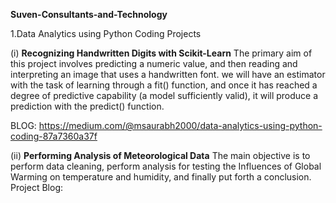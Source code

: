 **Suven-Consultants-and-Technology**

1.Data Analytics using Python Coding Projects

(i) **Recognizing Handwritten Digits with Scikit-Learn**
The primary aim of this project involves predicting a numeric value, and then reading and interpreting an image that uses a handwritten font. we will have an estimator with the task of learning through a fit() function, and once it has reached a degree of predictive capability (a model sufficiently valid), it will produce a prediction with the predict() function.

BLOG: https://medium.com/@msaurabh2000/data-analytics-using-python-coding-87a7360a37f

(ii) **Performing Analysis of Meteorological Data**
The main objective is to perform data cleaning, perform analysis for testing the Influences of Global Warming on temperature and humidity, and finally put forth a conclusion.
Project Blog: 
